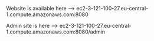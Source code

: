 Website is available here --> ec2-3-121-100-27.eu-central-1.compute.amazonaws.com:8080

Admin site is here --> ec2-3-121-100-27.eu-central-1.compute.amazonaws.com:8080/admin
